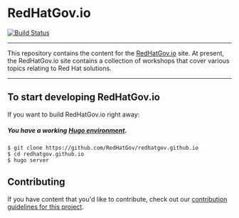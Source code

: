# RedHatGov.io

[![Build Status](https://travis-ci.org/RedHatGov/redhatgov.github.io.svg?branch=docs)](https://travis-ci.org/RedHatGov/redhatgov.github.io)


----

This repository contains the content for the [RedHatGov.io][redhatgov] site.
At present, the RedHatGov.io site contains a collection of
workshops that cover various topics relating to Red Hat solutions.

----

## To start developing RedHatGov.io

If you want to build RedHatGov.io right away:

##### You have a working [Hugo environment][hugo].

    $ git clone https://github.com/RedHatGov/redhatgov.github.io
    $ cd redhatgov.github.io
    $ hugo server

## Contributing

If you have content that you'd like to contribute, check out our
[contribution guidelines for this project](CONTRIBUTING.md).

[redhatgov]: http://redhatgov.io/
[hugo]: https://gohugo.io/overview/introduction/
